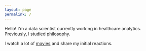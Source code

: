 ```yaml
---
layout: page
permalink: /
---
```


Hello! I'm a data scientist currently working in healthcare analytics. Previously, I studied philosophy.

I watch a lot of [movies](https://letterboxd.com/cedricvicera) and share my initial reactions.
